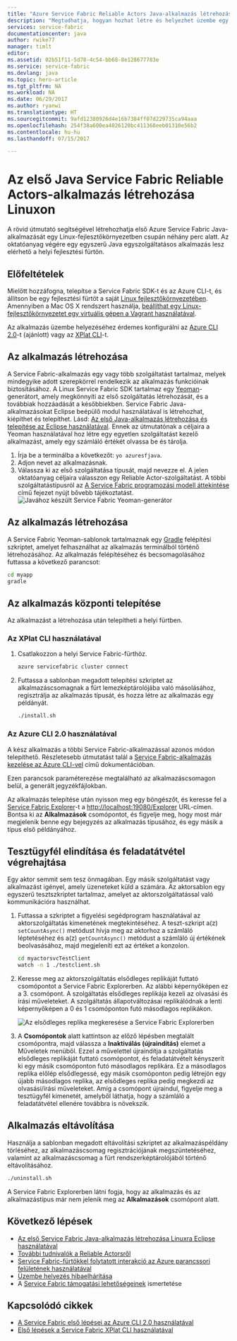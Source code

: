 ```yaml
---
title: "Azure Service Fabric Reliable Actors Java-alkalmazás létrehozása Linux rendszeren | Microsoft Docs"
description: "Megtudhatja, hogyan hozhat létre és helyezhet üzembe egy Java Service Fabric Reliable Actors-alkalmazást öt perc alatt."
services: service-fabric
documentationcenter: java
author: rwike77
manager: timlt
editor: 
ms.assetid: 02b51f11-5d78-4c54-bb68-8e128677783e
ms.service: service-fabric
ms.devlang: java
ms.topic: hero-article
ms.tgt_pltfrm: NA
ms.workload: NA
ms.date: 06/29/2017
ms.author: ryanwi
ms.translationtype: HT
ms.sourcegitcommit: 9afd12380926d4e16b7384ff07d229735ca94aaa
ms.openlocfilehash: 254f38a600ea4026120bc411368eeb01310e56b2
ms.contentlocale: hu-hu
ms.lasthandoff: 07/15/2017

---
```

# <a name="create-your-first-java-service-fabric-reliable-actors-application-on-linux"></a>Az első Java Service Fabric Reliable Actors-alkalmazás létrehozása Linuxon

A rövid útmutató segítségével létrehozhatja első Azure Service Fabric Java-alkalmazását egy Linux-fejlesztőkörnyezetben csupán néhány perc alatt.  Az oktatóanyag végére egy egyszerű Java egyszolgáltatásos alkalmazás lesz elérhető a helyi fejlesztési fürtön.  

## <a name="prerequisites"></a>Előfeltételek
Mielőtt hozzáfogna, telepítse a Service Fabric SDK-t és az Azure CLI-t, és állítson be egy fejlesztési fürtöt a saját [Linux fejlesztőkörnyezetében](service-fabric-get-started-linux.md). Amennyiben a Mac OS X rendszert használja, [beállíthat egy Linux-fejlesztőkörnyezetet egy virtuális gépen a Vagrant használatával](service-fabric-get-started-mac.md).

Az alkalmazás üzembe helyezéséhez érdemes konfigurálni az [Azure CLI 2.0](service-fabric-azure-cli-2-0.md)-t (ajánlott) vagy az [XPlat CLI](service-fabric-azure-cli.md)-t.

## <a name="create-the-application"></a>Az alkalmazás létrehozása
A Service Fabric-alkalmazás egy vagy több szolgáltatást tartalmaz, melyek mindegyike adott szerepkörrel rendelkezik az alkalmazás funkcióinak biztosításához. A Linux Service Fabric SDK tartalmaz egy [Yeoman](http://yeoman.io/)-generátort, amely megkönnyíti az első szolgáltatás létrehozását, és a továbbiak hozzáadását a későbbiekben.  Service Fabric Java-alkalmazásokat Eclipse beépülő modul használatával is létrehozhat, kiépíthet és telepíthet. Lásd: [Az első Java-alkalmazás létrehozása és telepítése az Eclipse használatával](service-fabric-get-started-eclipse.md). Ennek az útmutatónak a céljaira a Yeoman használatával hoz létre egy egyetlen szolgáltatást kezelő alkalmazást, amely egy számláló értékét olvassa be és tárolja.

1. Írja be a terminálba a következőt: ``yo azuresfjava``.
2. Adjon nevet az alkalmazásnak. 
3. Válassza ki az első szolgáltatása típusát, majd nevezze el. A jelen oktatóanyag céljaira válasszon egy Reliable Actor-szolgáltatást. A többi szolgáltatástípusról az [A Service Fabric programozási modell áttekintése](service-fabric-choose-framework.md) című fejezet nyújt bővebb tájékoztatást.
   ![Javához készült Service Fabric Yeoman-generátor][sf-yeoman]

## <a name="build-the-application"></a>Az alkalmazás létrehozása
A Service Fabric Yeoman-sablonok tartalmaznak egy [Gradle](https://gradle.org/) felépítési szkriptet, amelyet felhasználhat az alkalmazás terminálból történő létrehozásához. Az alkalmazás felépítéséhez és becsomagolásához futtassa a következő parancsot:

  ```bash
  cd myapp
  gradle
  ```

## <a name="deploy-the-application"></a>Az alkalmazás központi telepítése
Az alkalmazást a létrehozása után telepítheti a helyi fürtben.

### <a name="using-xplat-cli"></a>Az XPlat CLI használatával

1. Csatlakozzon a helyi Service Fabric-fürthöz.

    ```bash
    azure servicefabric cluster connect
    ```

2. Futtassa a sablonban megadott telepítési szkriptet az alkalmazáscsomagnak a fürt lemezképtárolójába való másolásához, regisztrálja az alkalmazás típusát, és hozza létre az alkalmazás egy példányát.

    ```bash
    ./install.sh
    ```

### <a name="using-azure-cli-20"></a>Az Azure CLI 2.0 használatával

A kész alkalmazás a többi Service Fabric-alkalmazással azonos módon telepíthető. Részletesebb útmutatást talál a [Service Fabric-alkalmazás kezelése az Azure CLI-vel](service-fabric-application-lifecycle-azure-cli-2-0.md) című dokumentációban.

Ezen parancsok paraméterezése megtalálható az alkalmazáscsomagon belül, a generált jegyzékfájlokban.

Az alkalmazás telepítése után nyisson meg egy böngészőt, és keresse fel a [Service Fabric Explorer](service-fabric-visualizing-your-cluster.md)-t a [http://localhost:19080/Explorer](http://localhost:19080/Explorer) URL-címen.
Bontsa ki az **Alkalmazások** csomópontot, és figyelje meg, hogy most már megjelenik benne egy bejegyzés az alkalmazás típusához, és egy másik a típus első példányához.

## <a name="start-the-test-client-and-perform-a-failover"></a>Tesztügyfél elindítása és feladatátvétel végrehajtása
Egy aktor semmit sem tesz önmagában. Egy másik szolgáltatást vagy alkalmazást igényel, amely üzeneteket küld a számára. Az aktorsablon egy egyszerű tesztszkriptet tartalmaz, amelyet az aktorszolgáltatással való kommunikációra használhat.

1. Futtassa a szkriptet a figyelési segédprogram használatával az aktorszolgáltatás kimenetének megtekintéséhez.  A teszt-szkript a(z) `setCountAsync()` metódust hívja meg az aktorhoz a számláló léptetéséhez és a(z) `getCountAsync()` metódust a számláló új értékének beolvasásához, majd megjeleníti ezt az értéket a konzolon.

    ```bash
    cd myactorsvcTestClient
    watch -n 1 ./testclient.sh
    ```

2. Keresse meg az aktorszolgáltatás elsődleges replikáját futtató csomópontot a Service Fabric Explorerben. Az alábbi képernyőképen ez a 3. csomópont. A szolgáltatás elsődleges replikája kezeli az olvasási és írási műveleteket.  A szolgáltatás állapotváltozásai replikálódnak a lenti képernyőképen a 0 és 1 csomóponton futó másodlagos replikákon.

    ![Az elsődleges replika megkeresése a Service Fabric Explorerben][sfx-primary]

3. A **Csomópontok** alatt kattintson az előző lépésben megtalált csomópontra, majd válassza a **Inaktiválás (újraindítás)** elemet a Műveletek menüből. Ezzel a művelettel újraindítja a szolgáltatás elsődleges replikáját futtató csomópontot, és feladatátvételt kényszerít ki egy másik csomóponton futó másodlagos replikára.  Ez a másodlagos replika előlép elsődlegessé, egy másik csomóponton pedig létrejön egy újabb másodlagos replika, az elsődleges replika pedig megkezdi az olvasási/írási műveleteket. Amíg a csomópont újraindul, figyelje meg a tesztügyfél kimenetét, amelyből láthatja, hogy a számláló a feladatátvétel ellenére továbbra is növekszik.

## <a name="remove-the-application"></a>Alkalmazás eltávolítása
Használja a sablonban megadott eltávolítási szkriptet az alkalmazáspéldány törléséhez, az alkalmazáscsomag regisztrációjának megszüntetéséhez, valamint az alkalmazáscsomag a fürt rendszerképtárolójából történő eltávolításához.

```bash
./uninstall.sh
```

A Service Fabric Explorerben látni fogja, hogy az alkalmazás és az alkalmazástípus már nem jelenik meg az **Alkalmazások** csomópont alatt.

## <a name="next-steps"></a>Következő lépések
* [Az első Service Fabric Java-alkalmazás létrehozása Linuxra Eclipse használatával](service-fabric-get-started-eclipse.md)
* [További tudnivalók a Reliable Actorsről](service-fabric-reliable-actors-introduction.md)
* [Service Fabric-fürtökkel folytatott interakció az Azure parancssori felületének használatával](service-fabric-azure-cli.md)
* [Üzembe helyezés hibaelhárítása](service-fabric-azure-cli.md#troubleshooting)
* A [Service Fabric támogatási lehetőségeinek](service-fabric-support.md) ismertetése

## <a name="related-articles"></a>Kapcsolódó cikkek

* [A Service Fabric első lépései az Azure CLI 2.0 használatával](service-fabric-azure-cli-2-0.md)
* [Első lépések a Service Fabric XPlat CLI használatával](service-fabric-azure-cli.md)

<!-- Images -->
[sf-yeoman]: ./media/service-fabric-create-your-first-linux-application-with-java/sf-yeoman.png
[sfx-primary]: ./media/service-fabric-create-your-first-linux-application-with-java/sfx-primary.png
[sf-eclipse-templates]: ./media/service-fabric-create-your-first-linux-application-with-java/sf-eclipse-templates.png

